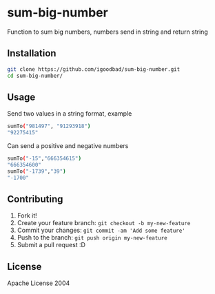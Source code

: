 # sum-big-number
Function to sum big numbers, numbers send in string and return string

## Installation

```sh
git clone https://github.com/igoodbad/sum-big-number.git
cd sum-big-number/
```

## Usage
Send two values in a string format, example
```sh
sumTo("981497", "91293918")
"92275415"
```
Can send a positive and negative numbers
```sh
sumTo("-15","666354615")
"666354600"
sumTo("-1739","39")
"-1700"
```

## Contributing

1. Fork it!
2. Create your feature branch: `git checkout -b my-new-feature`
3. Commit your changes: `git commit -am 'Add some feature'`
4. Push to the branch: `git push origin my-new-feature`
5. Submit a pull request :D

## License

Apache License 2004
